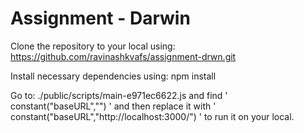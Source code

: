 Assignment - Darwin
================
Clone the repository to your local using:
https://github.com/ravinashkvafs/assignment-drwn.git

Install necessary dependencies using: npm install

Go to:
./public/scripts/main-e971ec6622.js
and find ' constant("baseURL","") '
and then replace it with ' constant("baseURL","http://localhost:3000/") ' to run it on your local.
